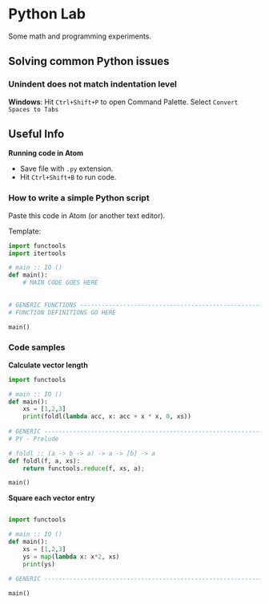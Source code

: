 # Python Lab

Some math and programming experiments.

## Solving common Python issues

### Unindent does not match indentation level

**Windows**: Hit `Ctrl+Shift+P` to open Command Palette. Select `Convert Spaces to Tabs`

## Useful Info

**Running code in Atom**

- Save file with `.py` extension.
- Hit `Ctrl+Shift+B` to run code.

### How to write a simple Python script

Paste this code in Atom (or another text editor). 

Template:

```python
import functools
import itertools

# main :: IO ()
def main():
    # MAIN CODE GOES HERE
	
	
# GENERIC FUNCTIONS ----------------------------------------------------------------------
# FUNCTION DEFINITIONS GO HERE

main()
```

### Code samples

**Calculate vector length**
```python
import functools

# main :: IO ()
def main():
    xs = [1,2,3]
    print(foldl(lambda acc, x: acc + x * x, 0, xs))
	
# GENERIC ----------------------------------------------------------------------
# PY - Prelude

# foldl :: (a -> b -> a) -> a -> [b] -> a
def foldl(f, a, xs):
    return functools.reduce(f, xs, a);

main()
```

**Square each vector entry**
```python

import functools

# main :: IO ()
def main():
    xs = [1,2,3]
    ys = map(lambda x: x*2, xs)
    print(ys)
	
# GENERIC ----------------------------------------------------------------------

main()
```
